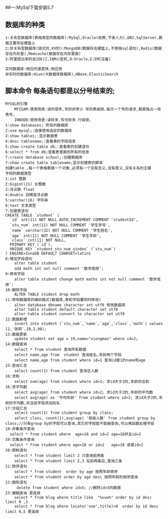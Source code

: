 ##一:MySql下载安装5.7
## 数据库的种类
	1:关系型数据库(表格类型的数据库):MySql,Oracle(收费,节省人力),DB2,SqlServer,数据主要存在硬盘上
	2:非关系型数据库(链式的,KV的):MongoDB(数据存在硬盘上,不使用sql语句),Redis(数据存在内存里),Memcache(数据存在内存里面)
	3:阿里提出来的去IOE(I,IBM小型机,O:Oracle,E:EMC设备)
	
	实时数据库:相应的速度快,响应快
	非实时的数据库:Hive(大数据库数据库),HBase,ElasticSearch
## 脚本命令 每条语句都是以分号结束的;
	MYSQL的引擎
		MYISAM:使用场景:读的很多,写的非常少.写的表级锁,每次一个写的请求,都是独占一张表写,
		INNODB:使用场景:读较多,写也较多.行级锁,
	1:show databases; 所有的数据库
	2:use mysql;:连接使用选定的数据库
	3:show tables;:显示数据表
	4:desc tablename;:查看表的字段信息
	5:show create table db;:查看表的创建语句
	6:select * from db;查看表里面的所有的信息
	7:create database school;:创建数据库
	7:show create table tablename;显示创建表的脚本
	创建table ,每一个表格都是一个对象,必须有一个没有含义,没有意义,没有关系的主键
	字段的数据类型
	1:int 整数
	2:bigint(21) 长整数
	3:浮点数 float
	4:double 双精度浮点数
	5:varchar(16) 字符串
	6:text 文本类型
	7:创建表语句
	CREATE TABLE `student` (
	  `id` int(11) NOT NULL AUTO_INCREMENT COMMENT 'studentId',
	  `stu_num` int(11) NOT NULL COMMENT '学生学号',
	  `name` varchar(32) NOT NULL COMMENT '学生姓名',
	  `age` int(11) NOT NULL COMMENT '学生年龄',
	  `class` int(11) NOT NULL,
	  PRIMARY KEY (`id`),
	  UNIQUE KEY `student_stu_num_uindex` (`stu_num`)
	) ENGINE=InnoDB DEFAULT CHARSET=latin1
	8:增加字段语句
		alter table student
		add math int not null comment '数学成绩';
	9:修改字段
		alter table student change math maths int not null comment '数学成绩';
	10:删除字段
		ALTER TABLE student drop math
	11:修改数据库的编码格式(数据库,表和字段要同时修改)
		alter database dbname character set utf8 修改数据库
		alter table student default character set utf8
		alter table student convert to character set utf8
	12:数据新增
		insert into student (`stu_num`,`name`,`age`,`class`,`math`) values (2,'张明',18,2,98);
	13:数据更新
		update student set age = 19,name="xiongmao" where id=2;
	14:数据查询
		select * from student 查询所有数据
		select name,age from  student 查询姓名,年龄两个字段
		select name,age from student where id=1 查询id是1的name和age
	15:查询汇总
		select count(1) from student 查询总人数
	16:求和
		select sum(age) from student where id>2; 求id大于2的,年龄的总和
	16:求平均数
		select avg(age) from student where id>2; 求id大于2的,年龄的平均数
		select avg(age) as '平均年龄' from student where id>2; 求id大于2的,年龄的平均数,并且给字段添加别名
	17:分组汇总
		select count(1) from student group by class;
		select class, count(1),avg(age) '班级人数' from student group by class;//只有group by的字段可以查询,其它的字段能不能被查询,可以用函数处理字段
	18:并集条件查询
	  select * from student where  age=18 and id=2 age=18并且id=2
	19:交集条件查询
	  select * from student where age=18 or id=2   age=18 或者id=2
	20:限制语句
		select * from student limit 2 只查询前两条
		select * from student limit 2,3 在前两条后,查询三条
	21:排序语句
	    select * from student  order by age 按照年龄排序
		select * from student order by age desc 按照年龄的倒序查询
	22:删除语句 
		 delete from student where id=5; //删除id=5的数据
	23:模糊查询 更高效
		select * from blog where title like  "%vue%" order by id desc limit 0 ,3
		select * from blog where locate('vue',title)>0  order by id desc limit 0,5 更高效